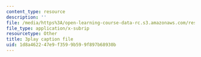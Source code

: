 ```yaml
---
content_type: resource
description: ''
file: /media/https%3A/open-learning-course-data-rc.s3.amazonaws.com/res-6-012-introduction-to-probability-spring-2018/1d8a462247e9f3599b599f897b68930b_d5pnfFvggYk.srt
file_type: application/x-subrip
resourcetype: Other
title: 3play caption file
uid: 1d8a4622-47e9-f359-9b59-9f897b68930b
---
```

